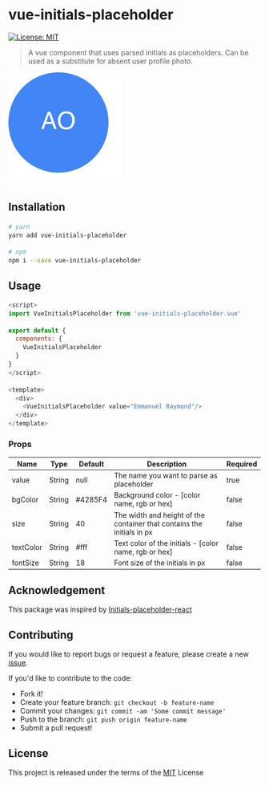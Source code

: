 # vue-initials-placeholder

 [![License: MIT](https://img.shields.io/badge/License-MIT-yellow.svg)](https://opensource.org/licenses/MIT)

> A vue component that uses parsed initials as placeholders. Can be used as a substitute for absent user profile photo.

![preview image](preview.png)

## Installation
```bash
# yarn
yarn add vue-initials-placeholder

# npm
npm i --save vue-initials-placeholder
```

## Usage

```js
<script>
import VueInitialsPlaceholder from 'vue-initials-placeholder.vue'

export default {
  components: {
    VueInitialsPlaceholder
  }
}
</script>

<template>
  <div>
    <VueInitialsPlaceholder value="Emmanuel Raymond"/>
  </div>
</template>
```
### Props

|Name|Type|Default|Description|Required
|---|---|---|---|---|
|value|String|null|The name you want to parse as placeholder   | true 
|bgColor|String|#4285F4|Background color - [color name, rgb or hex] | false
|size|String|40|The width and height of the container that contains the initials in px| false
|textColor|String|#fff|Text color of the initials - [color name, rgb or hex]| false
|fontSize|String|18|Font size of the initials in px|false

## Acknowledgement

This package was inspired by [Initials-placeholder-react](https://github.com/ozorku/Initials-placeholder-react)

## Contributing
If you would like to report bugs or request a feature, please create a new [issue](https://github.com/peoray/vue-initials-placeholder/issues/new).
 
If you'd like to contribute to the code:

- Fork it!
- Create your feature branch: `git checkout -b feature-name`
- Commit your changes: `git commit -am 'Some commit message'`
- Push to the branch: `git push origin feature-name`
- Submit a pull request!

## License
This project is released under the terms of the [MIT](LICENSE) License


